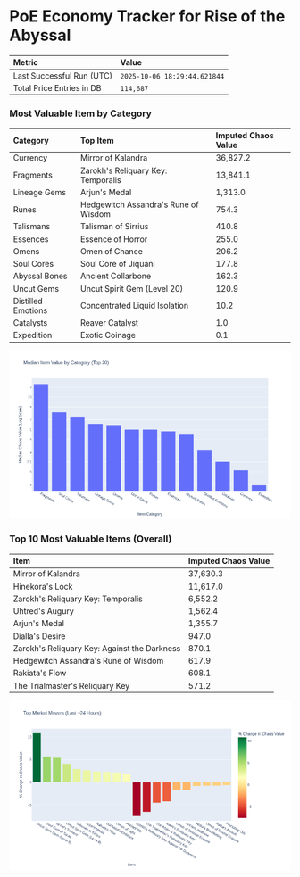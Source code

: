 # PoE Economy Tracker for Rise of the Abyssal

<!-- START_MAINTENANCE -->
| Metric | Value |
|:---|:---|
| Last Successful Run (UTC) | `2025-10-06 18:29:44.621844` |
| Total Price Entries in DB | `114,687` |

<!-- END_MAINTENANCE -->

<!-- START_DATAFRAME_DEBUG -->
<!-- END_DATAFRAME_DEBUG -->

<!-- START_CATEGORY_ANALYSIS -->
### Most Valuable Item by Category
| Category | Top Item | Imputed Chaos Value |
| :--- | :--- | :--- |
| Currency | Mirror of Kalandra | 36,827.2 |
| Fragments | Zarokh's Reliquary Key: Temporalis | 13,841.1 |
| Lineage Gems | Arjun's Medal | 1,313.0 |
| Runes | Hedgewitch Assandra's Rune of Wisdom | 754.3 |
| Talismans | Talisman of Sirrius | 410.8 |
| Essences | Essence of Horror | 255.0 |
| Omens | Omen of Chance | 206.2 |
| Soul Cores | Soul Core of Jiquani | 177.8 |
| Abyssal Bones | Ancient Collarbone | 162.3 |
| Uncut Gems | Uncut Spirit Gem (Level 20) | 120.9 |
| Distilled Emotions | Concentrated Liquid Isolation | 10.2 |
| Catalysts | Reaver Catalyst | 1.0 |
| Expedition | Exotic Coinage | 0.1 |


![Category Analysis Chart](charts/category_analysis.png)
<!-- END_ANALYSIS -->

<!-- START_ANALYSIS -->
### Top 10 Most Valuable Items (Overall)
| Item | Imputed Chaos Value |
| :--- | :--- |
| Mirror of Kalandra | 37,630.3 |
| Hinekora's Lock | 11,617.0 |
| Zarokh's Reliquary Key: Temporalis | 6,552.2 |
| Uhtred's Augury | 1,562.4 |
| Arjun's Medal | 1,355.7 |
| Dialla's Desire | 947.0 |
| Zarokh's Reliquary Key: Against the Darkness | 870.1 |
| Hedgewitch Assandra's Rune of Wisdom | 617.9 |
| Rakiata's Flow | 608.1 |
| The Trialmaster's Reliquary Key | 571.2 |


![Market Movers Chart](charts/market_movers.png)
<!-- END_ANALYSIS -->
